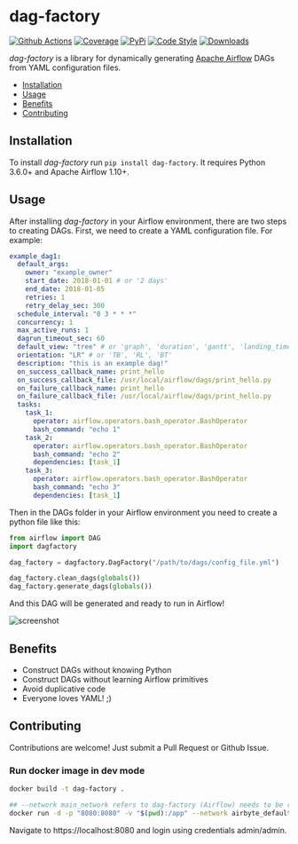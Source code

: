 # dag-factory

[![Github Actions](https://github.com/ajbosco/dag-factory/workflows/build/badge.svg?branch=master&event=push)](https://github.com/ajbosco/dag-factory/actions?workflow=build)
[![Coverage](https://codecov.io/github/ajbosco/dag-factory/coverage.svg?branch=master)](https://codecov.io/github/ajbosco/dag-factory?branch=master)
[![PyPi](https://img.shields.io/pypi/v/dag-factory.svg)](https://pypi.org/project/dag-factory/)
[![Code Style](https://img.shields.io/badge/code%20style-black-000000.svg)](https://github.com/ambv/black)
[![Downloads](https://pepy.tech/badge/dag-factory)](https://pepy.tech/project/dag-factory)

_dag-factory_ is a library for dynamically generating [Apache Airflow](https://github.com/apache/incubator-airflow) DAGs from YAML configuration files.

- [Installation](#installation)
- [Usage](#usage)
- [Benefits](#benefits)
- [Contributing](#contributing)

## Installation

To install _dag-factory_ run `pip install dag-factory`. It requires Python 3.6.0+ and Apache Airflow 1.10+.

## Usage

After installing _dag-factory_ in your Airflow environment, there are two steps to creating DAGs. First, we need to create a YAML configuration file. For example:

```yaml
example_dag1:
  default_args:
    owner: "example_owner"
    start_date: 2018-01-01 # or '2 days'
    end_date: 2018-01-05
    retries: 1
    retry_delay_sec: 300
  schedule_interval: "0 3 * * *"
  concurrency: 1
  max_active_runs: 1
  dagrun_timeout_sec: 60
  default_view: "tree" # or 'graph', 'duration', 'gantt', 'landing_times'
  orientation: "LR" # or 'TB', 'RL', 'BT'
  description: "this is an example dag!"
  on_success_callback_name: print_hello
  on_success_callback_file: /usr/local/airflow/dags/print_hello.py
  on_failure_callback_name: print_hello
  on_failure_callback_file: /usr/local/airflow/dags/print_hello.py
  tasks:
    task_1:
      operator: airflow.operators.bash_operator.BashOperator
      bash_command: "echo 1"
    task_2:
      operator: airflow.operators.bash_operator.BashOperator
      bash_command: "echo 2"
      dependencies: [task_1]
    task_3:
      operator: airflow.operators.bash_operator.BashOperator
      bash_command: "echo 3"
      dependencies: [task_1]
```

Then in the DAGs folder in your Airflow environment you need to create a python file like this:

```python
from airflow import DAG
import dagfactory

dag_factory = dagfactory.DagFactory("/path/to/dags/config_file.yml")

dag_factory.clean_dags(globals())
dag_factory.generate_dags(globals())
```

And this DAG will be generated and ready to run in Airflow!

![screenshot](/img/example_dag.png)

## Benefits

- Construct DAGs without knowing Python
- Construct DAGs without learning Airflow primitives
- Avoid duplicative code
- Everyone loves YAML! ;)

## Contributing

Contributions are welcome! Just submit a Pull Request or Github Issue.

### Run docker image in dev mode

```bash
docker build -t dag-factory .

## --network main_network refers to dag-factory (Airflow) needs to be ran in the same Docker Network as Airbyte
docker run -d -p "8080:8080" -v "$(pwd):/app" --network airbyte_default dag-factory
```

Navigate to https://localhost:8080 and login using credentials admin/admin.
